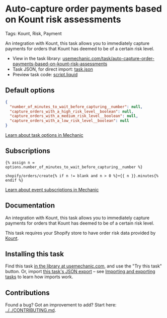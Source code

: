 # Auto-capture order payments based on Kount risk assessments

Tags: Kount, Risk, Payment

An integration with Kount, this task allows you to immediately capture payments for orders that Kount has deemed to be of a certain risk level.

* View in the task library: [usemechanic.com/task/auto-capture-order-payments-based-on-kount-risk-assessments](https://usemechanic.com/task/auto-capture-order-payments-based-on-kount-risk-assessments)
* Task JSON, for direct import: [task.json](../../tasks/auto-capture-order-payments-based-on-kount-risk-assessments.json)
* Preview task code: [script.liquid](./script.liquid)

## Default options

```json
{
  "number_of_minutes_to_wait_before_capturing__number": null,
  "capture_orders_with_a_high_risk_level__boolean": null,
  "capture_orders_with_a_medium_risk_level__boolean": null,
  "capture_orders_with_a_low_risk_level__boolean": null
}
```

[Learn about task options in Mechanic](https://docs.usemechanic.com/article/471-task-options)

## Subscriptions

```liquid
{% assign n = options.number_of_minutes_to_wait_before_capturing__number %}

shopify/orders/create{% if n != blank and n > 0 %}+{{ n }}.minutes{% endif %}
```

[Learn about event subscriptions in Mechanic](https://docs.usemechanic.com/article/408-subscriptions)

## Documentation

An integration with Kount, this task allows you to immediately capture payments for orders that Kount has deemed to be of a certain risk level.

This task requires your Shopify store to have order risk data provided by [Kount](https://www.kount.com).

## Installing this task

Find this task [in the library at usemechanic.com](https://usemechanic.com/task/auto-capture-order-payments-based-on-kount-risk-assessments), and use the "Try this task" button. Or, import [this task's JSON export](../../tasks/auto-capture-order-payments-based-on-kount-risk-assessments.json) – see [Importing and exporting tasks](https://docs.usemechanic.com/article/505-importing-and-exporting-tasks) to learn how imports work.

## Contributions

Found a bug? Got an improvement to add? Start here: [../../CONTRIBUTING.md](../../CONTRIBUTING.md).
